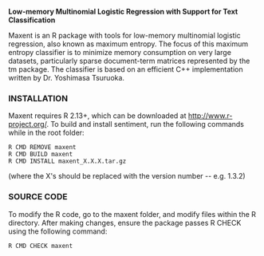**Low-memory Multinomial Logistic Regression with Support for Text Classification**

Maxent is an R package with tools for low-memory multinomial logistic regression,
also known as maximum entropy. The focus of this maximum entropy classifier is to
minimize memory consumption on very large datasets, particularly sparse document-term
matrices represented by the tm package. The classifier is based on an efficient C++
implementation written by Dr. Yoshimasa Tsuruoka.

### INSTALLATION
Maxent requires R 2.13+, which can be downloaded at http://www.r-project.org/.
To build and install sentiment, run the following commands while in the root folder:
```
R CMD REMOVE maxent
R CMD BUILD maxent
R CMD INSTALL maxent_X.X.X.tar.gz
```
(where the X's should be replaced with the version number -- e.g. 1.3.2)

### SOURCE CODE
To modify the R code, go to the maxent folder, and modify files within the R directory.
After making changes, ensure the package passes R CHECK using the following command:
```
R CMD CHECK maxent
```
